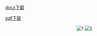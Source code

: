 [docx下载](../varied/院秘2024跨年夜策划案.docx)

[pdf下载](../varied/院秘2024跨年夜策划案.pdf)

<div align = center>
    <img src="../院秘2024跨年夜策划案_页面_1.png" alt="1">
    <img src="../院秘2024跨年夜策划案_页面_2.png" alt="2">
</div>

